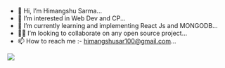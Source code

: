 - 👋 Hi, I’m Himangshu Sarma...
- 👀 I’m interested in Web Dev and CP...
- 🌱 I’m currently learning and implementing React Js and MONGODB...
- 👷‍♂️ I’m looking to collaborate on any open source project...
- 📫 How to reach me :- himangshusar100@gmail.com...

[![](https://visitcount.itsvg.in/api?id=Himangshu-101&icon=2&color=8)](https://visitcount.itsvg.in)

<!---
Himangshu-101/Himangshu-101 is a ✨ special ✨ repository because its `README.md` (this file) appears on your GitHub profile.
You can click the Preview link to take a look at your changes.
--->
